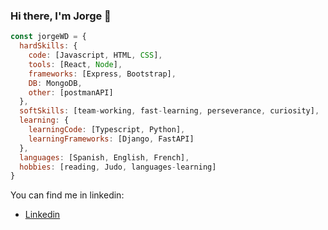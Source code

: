 ### Hi there, I'm Jorge 👋

```js
const jorgeWD = {
  hardSkills: {
    code: [Javascript, HTML, CSS],
    tools: [React, Node],
    frameworks: [Express, Bootstrap],
    DB: MongoDB,
    other: [postmanAPI]
  },
  softSkills: [team-working, fast-learning, perseverance, curiosity],
  learning: {
    learningCode: [Typescript, Python],
    learningFrameworks: [Django, FastAPI]
  }, 
  languages: [Spanish, English, French],
  hobbies: [reading, Judo, languages-learning]
}

```

You can find me in linkedin:
- [Linkedin](https://www.linkedin.com/in/jorge-sanchez-fullstack/)

<!--
**cametolearnthis/cametolearnthis** is a ✨ _special_ ✨ repository because its `README.md` (this file) appears on your GitHub profile.

Here are some ideas to get you started:

- 🔭 I’m currently working on ...
- 🌱 I’m currently learning ...
- 👯 I’m looking to collaborate on ...
- 🤔 I’m looking for help with ...
- 💬 Ask me about ...
- 📫 How to reach me: ...
- 😄 Pronouns: ...
- ⚡ Fun fact: ...
-->
